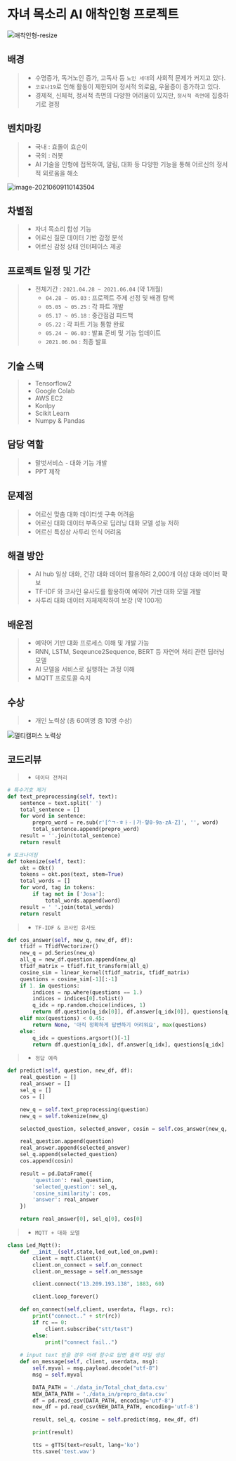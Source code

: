 # 자녀 목소리 AI 애착인형 프로젝트

![애착인형-resize](md-images/%EC%95%A0%EC%B0%A9%EC%9D%B8%ED%98%95-resize.png)



## 배경

> - 수명증가, 독거노인 증가, 고독사 등 `노인 세대`의 사회적 문제가 커지고 있다.
> - `코로나19`로 인해 활동이 제한되며 정서적 외로움, 우울증이 증가하고 있다.
> - 경제적, 신체적, 정서적 측면의 다양한 어려움이 있지만, `정서적 측면`에 집중하기로 결정



## 벤치마킹

> - 국내 : 효돌이 효순이
> - 국외 : 러봇
> - AI 기술을 인형에 접목하여, 알림, 대화 등 다양한 기능을 통해 어르신의 정서적 외로움을 해소

![image-20210609110143504](md-images/image-20210609110143504.png)

## 차별점

> - 자녀 목소리 합성 기능
> - 어르신 질문 데이터 기반 감정 분석
> - 어르신 감정 상태 인터페이스 제공



## 프로젝트 일정 및 기간

> - 전체기간 : `2021.04.28 ~ 2021.06.04` (약 1개월)
>   - `04.28 ~ 05.03` : 프로젝트 주제 선정 및 배경 탐색
>   - `05.05 ~ 05.25` : 각 파트 개발
>   - `05.17 ~ 05.18` : 중간점검 피드백
>   - `05.22` : 각 파트 기능 통합 완료
>   - `05.24 ~ 06.03` : 발표 준비 및 기능 업데이트 
>   - `2021.06.04` : 최종 발표 



## 기술 스택

> - Tensorflow2
> - Google Colab
> - AWS EC2
> - Konlpy
> - Scikit Learn
> - Numpy & Pandas



## 담당 역할

> - 말벗서비스 - 대화 기능 개발
> - PPT 제작



## 문제점

> - 어르신 맞춤 대화 데이터셋 구축 어려움
> - 어르신 대화 데이터 부족으로 딥러닝 대화 모델 성능 저하
> - 어르신 특성상 사투리 인식 어려움



## 해결 방안

> - AI hub 일상 대화, 건강 대화 데이터 활용하려 2,000개 이상 대화 데이터 확보
> - TF-IDF 와 코사인 유사도를 활용하여 예약어 기반 대화 모델 개발
> - 사투리 대화 데이터 자체제작하여 보강 (약 100개) 



## 배운점

> - 예약어 기반 댸화 프로세스 이해 및 개발 가능
> - RNN, LSTM, Seqeunce2Sequence, BERT 등 자연어 처리 관련 딥러닝 모델
> - AI 모델을 서비스로 실행하는 과정 이해
> - MQTT 프로토콜 숙지



## 수상

> - 개인 노력상 (총 60여명 중 10명 수상)

![멀티캠퍼스 노력상](md-images/%EB%A9%80%ED%8B%B0%EC%BA%A0%ED%8D%BC%EC%8A%A4%20%EB%85%B8%EB%A0%A5%EC%83%81.jpg)

## 코드리뷰



> - `데이터 전처리`

```python
# 특수기호 제거
def text_preprocessing(self, text):
    sentence = text.split(' ')
    total_sentence = []
    for word in sentence:
        prepro_word = re.sub(r'[^ㄱ-ㅎㅏ-ㅣ가-힣0-9a-zA-Z]', '', word)
        total_sentence.append(prepro_word)
    result = ''.join(total_sentence)
    return result

# 토크나이징
def tokenize(self, text):
    okt = Okt()
    tokens = okt.pos(text, stem=True)
    total_words = []
    for word, tag in tokens:
        if tag not in ['Josa']:
            total_words.append(word)
    result = ' '.join(total_words)
    return result
```



> - `TF-IDF & 코사인 유사도`

```python
def cos_answer(self, new_q, new_df, df):
    tfidf = TfidfVectorizer()
    new_q = pd.Series(new_q)
    all_q = new_df.question.append(new_q)
    tfidf_matrix = tfidf.fit_transform(all_q)
    cosine_sim = linear_kernel(tfidf_matrix, tfidf_matrix)
    questions = cosine_sim[-1][:-1]
    if 1. in questions:
        indices = np.where(questions == 1.)
        indices = indices[0].tolist()
        q_idx = np.random.choice(indices, 1)
        return df.question[q_idx[0]], df.answer[q_idx[0]], questions[q_idx[0]]
    elif max(questions) < 0.45:
        return None, '아직 정확하게 답변하기 어려워요', max(questions)
    else:
        q_idx = questions.argsort()[-1]
        return df.question[q_idx], df.answer[q_idx], questions[q_idx]
```



> - `정답 예측`

```python
def predict(self, question, new_df, df):
    real_question = []
    real_answer = []
    sel_q = []
    cos = []

    new_q = self.text_preprocessing(question)
    new_q = self.tokenize(new_q)

    selected_question, selected_answer, cosin = self.cos_answer(new_q, new_df, df)

    real_question.append(question)
    real_answer.append(selected_answer)
    sel_q.append(selected_question)
    cos.append(cosin)

    result = pd.DataFrame({
        'question': real_question,
        'selected_question': sel_q,
        'cosine_similarity': cos,
        'answer': real_answer
    })

    return real_answer[0], sel_q[0], cos[0]
```



> - `MQTT + 대화 모델`

```python
class Led_Mqtt():
    def __init__(self,state,led_out,led_on,pwm):
        client = mqtt.Client()
        client.on_connect = self.on_connect
        client.on_message = self.on_message

        client.connect("13.209.193.138", 1883, 60)

        client.loop_forever()

    def on_connect(self,client, userdata, flags, rc):
        print("connect.." + str(rc))
        if rc == 0:
            client.subscribe("stt/test")
        else:
            print("connect fail..")
	
    # input text 받을 경우 아래 함수로 답변 출력 파일 생성
    def on_message(self, client, userdata, msg):
        self.myval = msg.payload.decode("utf-8")
        msg = self.myval

        DATA_PATH = './data_in/Total_chat_data.csv'
        NEW_DATA_PATH = './data_in/prepro_data.csv'
        df = pd.read_csv(DATA_PATH, encoding='utf-8')
        new_df = pd.read_csv(NEW_DATA_PATH, encoding='utf-8')

        result, sel_q, cosine = self.predict(msg, new_df, df)

        print(result)

        tts = gTTS(text=result, lang='ko')
        tts.save('test.wav')
```

